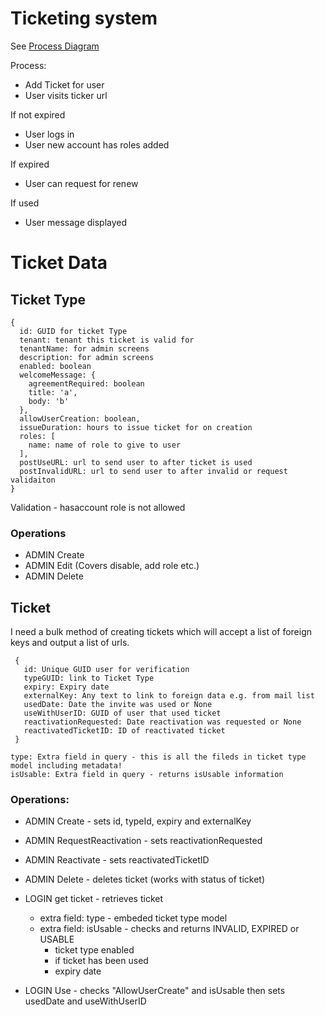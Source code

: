 # Ticketing system

See [Process Diagram](https://linkthethings.com/#/linkvis/charts/a3a86a2c-03ed-4e01-bc5c-d4ba4b57c213?v=560bb2da-e2f2-483b-bb3c-2f0be20b0cf3)

Process:

 - Add Ticket for user
 - User visits ticker url

If not expired
 - User logs in
 - User new account has roles added

If expired
 - User can request for renew

If used
 - User message displayed

# Ticket Data

## Ticket Type

```
{
  id: GUID for ticket Type
  tenant: tenant this ticket is valid for
  tenantName: for admin screens
  description: for admin screens
  enabled: boolean 
  welcomeMessage: {
    agreementRequired: boolean
    title: 'a',
    body: 'b'
  },
  allowUserCreation: boolean,
  issueDuration: hours to issue ticket for on creation
  roles: [
    name: name of role to give to user
  ],
  postUseURL: url to send user to after ticket is used
  postInvalidURL: url to send user to after invalid or request validaiton
}
```
Validation - hasaccount role is not allowed

### Operations
 - ADMIN Create
 - ADMIN Edit (Covers disable, add role etc.)
 - ADMIN Delete

## Ticket

I need a bulk method of creating tickets which will accept a list of foreign keys and output a list of urls.

```
 {
   id: Unique GUID user for verification
   typeGUID: link to Ticket Type
   expiry: Expiry date
   externalKey: Any text to link to foreign data e.g. from mail list
   usedDate: Date the invite was used or None
   useWithUserID: GUID of user that used ticket
   reactivationRequested: Date reactivation was requested or None
   reactivatedTicketID: ID of reactivated ticket
 }

type: Extra field in query - this is all the fileds in ticket type model including metadata!
isUsable: Extra field in query - returns isUsable information
```
### Operations:
 - ADMIN Create - sets id, typeId, expiry and externalKey
 - ADMIN RequestReactivation - sets reactivationRequested
 - ADMIN Reactivate - sets reactivatedTicketID
 - ADMIN Delete - deletes ticket (works with status of ticket)

 - LOGIN get ticket - retrieves ticket
   - extra field: type - embeded ticket type model
   - extra field: isUsable - checks and returns INVALID, EXPIRED or USABLE
     - ticket type enabled
     - if ticket has been used
     - expiry date
 - LOGIN Use - checks "AllowUserCreate" and isUsable then sets usedDate and useWithUserID
